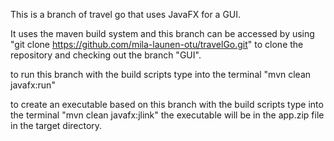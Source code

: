 This is a branch of travel go that uses JavaFX for a GUI.

It uses the maven build system and this branch can be accessed by using "git clone https://github.com/mila-launen-otu/travelGo.git" to clone the repository and checking out the branch "GUI".

to run this branch with the build scripts type into the terminal "mvn clean javafx:run"

to create an executable based on this branch with the build scripts type into the terminal "mvn clean javafx:jlink" the executable will be in the app.zip file in the target directory.

